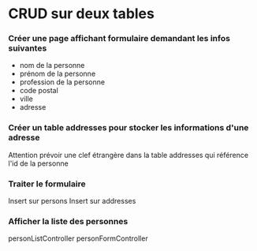 # CRUD sur deux tables

### Créer une page affichant formulaire demandant les infos suivantes

- nom de la personne
- prénom de la personne
- profession de la personne
- code postal
- ville
- adresse

### Créer un table addresses pour stocker les informations d'une adresse

Attention prévoir une clef étrangère dans la table addresses qui référence l'id de la personne

### Traiter le formulaire

Insert sur persons
Insert sur addresses

### Afficher la liste des personnes

personListController
personFormController